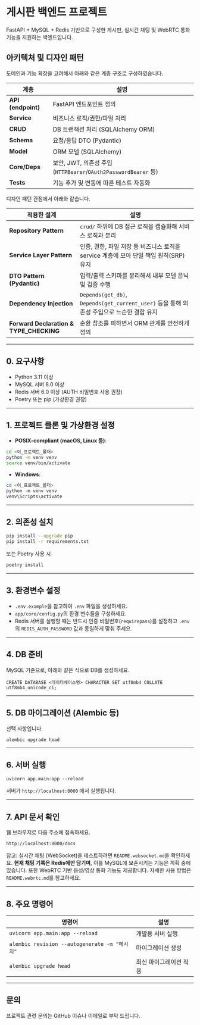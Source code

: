 # 게시판 백엔드 프로젝트

FastAPI + MySQL + Redis 기반으로 구성한 게시판, 실시간 채팅 및 WebRTC 통화 기능을 지원하는 백엔드입니다.

## 아키텍처 및 디자인 패턴

도메인과 기능 확장을 고려해서 아래와 같은 계층 구조로 구성하였습니다.

| 계층 | 설명 |
| ---------------------------------------- | ----------------------------------------------------------------------- |
| **API (endpoint)**                       | FastAPI 엔드포인트 정의                                                    |
| **Service**                              | 비즈니스 로직/권한/파일 처리                                                  |
| **CRUD**                                 | DB 트랜잭션 처리 (SQLAlchemy ORM)                                          |
| **Schema**                               | 요청/응답 DTO (Pydantic)                                                  |
| **Model**                                | ORM 모델 (SQLAlchemy)                                                    |
| **Core/Deps**                            | 보안, JWT, 의존성 주입 (`HTTPBearer`/`OAuth2PasswordBearer` 등)                 |
| **Tests**                                | 기능 추가 및 변동에 따른 테스트 자동화                                                  |


디자인 패턴 관점에서 아래와 같습니다.

| 적용한 설계                                   | 설명                                                                      |
| ---------------------------------------- | ----------------------------------------------------------------------- |
| **Repository Pattern**                   | `crud/` 하위에 DB 접근 로직을 캡슐화해 서비스 로직과 분리                                   |
| **Service Layer Pattern**                | 인증, 권한, 파일 저장 등 비즈니스 로직을 service 계층에 모아 단일 책임 원칙(SRP) 유지                |
| **DTO Pattern (Pydantic)**               | 입력/출력 스키마를 분리해서 내부 모델 은닉 및 검증 수행                                        |
| **Dependency Injection**                 | `Depends(get_db)`, `Depends(get_current_user)` 등을 통해 의존성 주입으로 느슨한 결합 유지 |
| **Forward Declaration & TYPE\_CHECKING** | 순환 참조를 피하면서 ORM 관계를 안전하게 정의                                             |


---

## 0. 요구사항

- Python 3.11 이상
- MySQL 서버 8.0 이상
- Redis 서버 6.0 이상 (AUTH 비밀번호 사용 권장)
- Poetry 또는 pip (가상환경 권장)

---

## 1. 프로젝트 클론 및 가상환경 설정

- **POSIX-compliant (macOS, Linux 등)**:

```bash
cd <이_프로젝트_폴더>
python -m venv venv
source venv/bin/activate
```

- **Windows**:

```powershell
cd <이_프로젝트_폴더>
python -m venv venv
venv\Scripts\activate
```

---

## 2. 의존성 설치

```bash
pip install --upgrade pip
pip install -r requirements.txt
```

또는 Poetry 사용 시

```bash
poetry install
```

---

## 3. 환경변수 설정

- `.env.example`을 참고하여 `.env` 파일을 생성하세요.
- `app/core/config.py`의 환경 변수들을 구성하세요.
- Redis 서버를 실행할 때는 반드시 인증 비밀번호(`requirepass`)를 설정하고
  `.env`의 `REDIS_AUTH_PASSWORD` 값과 동일하게 맞춰 주세요.

---

## 4. DB 준비

MySQL 기준으로, 아래와 같은 식으로 DB를 생성하세요.

```
CREATE DATABASE <데이터베이스명> CHARACTER SET utf8mb4 COLLATE utf8mb4_unicode_ci;
```

---

## 5. DB 마이그레이션 (Alembic 등)

선택 사항입니다.

```
alembic upgrade head
```

---

## 6. 서버 실행

```
uvicorn app.main:app --reload
```

서버가 `http://localhost:8000` 에서 실행됩니다.

---

## 7. API 문서 확인

웹 브라우저로 다음 주소에 접속하세요.

```
http://localhost:8000/docs
```

참고: 실시간 채팅 (WebSocket)을 테스트하려면 `README.websocket.md`을 확인하세요. **현재 채팅 기록은 Redis에만 담기며**, 이를 MySQL에 보존시키는 기능은 계획 중에 있습니다.
또한 WebRTC 기반 음성/영상 통화 기능도 제공합니다. 자세한 사용 방법은 `README.webrtc.md`를 참고하세요.

---

## 8. 주요 명령어

| 명령어                             | 설명                    |
|----------------------------------|-------------------------|
| `uvicorn app.main:app --reload`  | 개발용 서버 실행         |
| `alembic revision --autogenerate -m "메시지"` | 마이그레이션 생성  |
| `alembic upgrade head`            | 최신 마이그레이션 적용    |

---

## 문의

프로젝트 관련 문의는 GitHub 이슈나 이메일로 부탁 드립니다.

